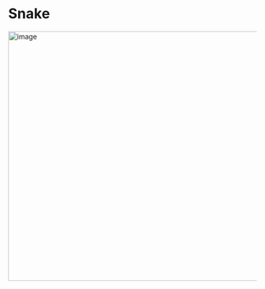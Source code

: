 # Snake

<img width="507" alt="image" src="https://github.com/user-attachments/assets/8bf05bce-6c28-476f-af0c-f451c8412cd3" />

